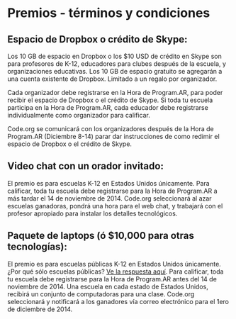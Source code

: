# Premios - términos y condiciones

## Espacio de Dropbox o crédito de Skype:

Los 10 GB de espacio en Dropbox o los $10 USD de crédito en Skype son para profesores de K-12, educadores para clubes después de la escuela, y organizaciones educativas. Los 10 GB de espacio gratuito se agregarán a una cuenta existente de Dropbox. Limitado a un regalo por organizador.

Cada organizador debe registrarse en la Hora de Program.AR, para poder recibir el espacio de Dropbox o el crédito de Skype. Si toda tu escuela participa en la Hora de Program.AR, cada educador debe registrarse individualmente como organizador para calificar.

Code.org se comunicará con los organizadores después de la Hora de Program.AR (Diciembre 8-14) parar dar instrucciones de como redimir el espacio de Dropbox o el crédito de Skype.

## Video chat con un orador invitado:

El premio es para escuelas K-12 en Estados Unidos únicamente. Para calificar, toda tu escuela debe registrarse para la Hora de Program.AR a más tardar el 14 de noviembre de 2014. Code.org seleccionará al azar escuelas ganadoras, pondrá una hora para el web chat, y trabajará con el profesor apropiado para instalar los detalles tecnológicos.

## Paquete de laptops (ó $10,000 para otras tecnologías):

El premio es para escuelas públicas K-12 en Estados Unidos únicamente. ¿Por qué sólo escuelas públicas? [Ve la respuesta aquí][1]. Para calificar, toda tu escuela debe registrarse para la Hora de Program.AR antes del 14 de noviembre de 2014. Una escuela en cada estado de Estados Unidos, recibirá un conjunto de computadoras para una clase. Code.org seleccionará y notificará a los ganadores vía correo electrónico para el 1ero de diciembre de 2014.

 [1]: http://www.hourofcode.com/us#faq